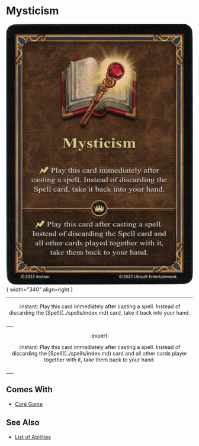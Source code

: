 # Mysticism

![Mysticism](../assets/abilities-mysticism.webp){ width="340" align=right }

___
<p style="text-align: center;" markdown>:instant: Play this card immediately after casting a spell. Instead of discarding the [Spell](../spells/index.md) card, take it back into your hand.</p>
___
<p style="text-align: center;" markdown> :expert: </p>

<p style="text-align: center;" markdown>:instant: Play this card immediately after casting a spell. Instead of discarding the [Spell](../spells/index.md) card and all other cards player together with it, take them back to your hand.</p>
___


## Comes With

- [Core Game](../content.md)


## See Also

- [List of Abilities](index.md)
